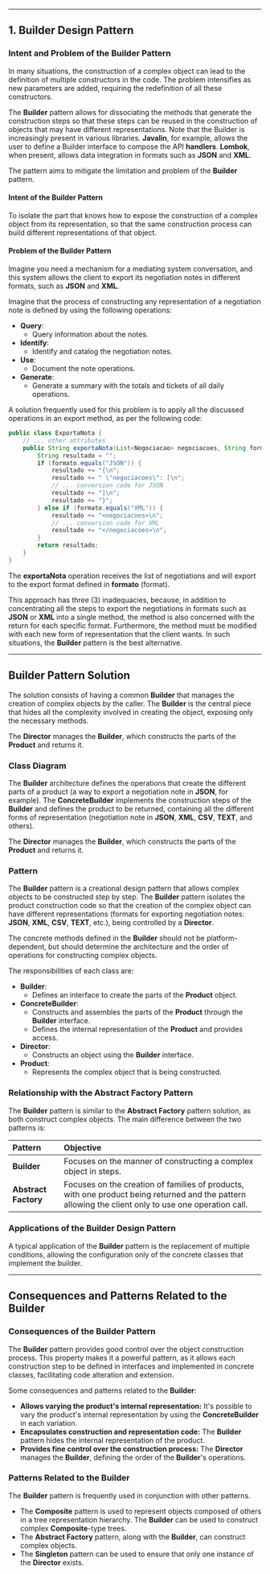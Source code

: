 
-----

## 1\. Builder Design Pattern

### Intent and Problem of the Builder Pattern

In many situations, the construction of a complex object can lead to the definition of multiple constructors in the code. The problem intensifies as new parameters are added, requiring the redefinition of all these constructors.

The **Builder** pattern allows for dissociating the methods that generate the construction steps so that these steps can be reused in the construction of objects that may have different representations.
Note that the Builder is increasingly present in various libraries. **Javalin**, for example, allows the user to define a Builder interface to compose the API **handlers**. **Lombok**, when present, allows data integration in formats such as **JSON** and **XML**.

The pattern aims to mitigate the limitation and problem of the **Builder** pattern.

#### Intent of the Builder Pattern

To isolate the part that knows how to expose the construction of a complex object from its representation, so that the same construction process can build different representations of that object.

#### Problem of the Builder Pattern

Imagine you need a mechanism for a mediating system conversation, and this system allows the client to export its negotiation notes in different formats, such as **JSON** and **XML**.

Imagine that the process of constructing any representation of a negotiation note is defined by using the following operations:

  * **Query**:
      * Query information about the notes.
  * **Identify**:
      * Identify and catalog the negotiation notes.
  * **Use**:
      * Document the note operations.
  * **Generate**:
      * Generate a summary with the totals and tickets of all daily operations.

A solution frequently used for this problem is to apply all the discussed operations in an export method, as per the following code:

```java
public class ExportaNota {
    // ... other attributes
    public String exportaNota(List<Negociacao> negociacoes, String formato, Exportador exportador) {
        String resultado = "";
        if (formato.equals("JSON")) {
            resultado += "{\n";
            resultado += " \"negociacoes\": [\n";
            // ... conversion code for JSON
            resultado += "]\n";
            resultado += "}";
        } else if (formato.equals("XML")) {
            resultado += "<negociacoes>\n";
            // ... conversion code for XML
            resultado += "</negociacoes>\n";
        }
        return resultado;
    }
}
```

The **exportaNota** operation receives the list of negotiations and will export to the export format defined in **formato** (format).

This approach has three (3) inadequacies, because, in addition to concentrating all the steps to export the negotiations in formats such as **JSON** or **XML** into a single method, the method is also concerned with the return for each specific format. Furthermore, the method must be modified with each new form of representation that the client wants. In such situations, the **Builder** pattern is the best alternative.

-----

## Builder Pattern Solution

The solution consists of having a common **Builder** that manages the creation of complex objects by the caller. The **Builder** is the central piece that hides all the complexity involved in creating the object, exposing only the necessary methods.

The **Director** manages the **Builder**, which constructs the parts of the **Product** and returns it.

### Class Diagram

The **Builder** architecture defines the operations that create the different parts of a product (a way to export a negotiation note in **JSON**, for example). The **ConcreteBuilder** implements the construction steps of the **Builder** and defines the product to be returned, containing all the different forms of representation (negotiation note in **JSON**, **XML**, **CSV**, **TEXT**, and others).

The **Director** manages the **Builder**, which constructs the parts of the **Product** and returns it.

### Pattern

The **Builder** pattern is a creational design pattern that allows complex objects to be constructed step by step. The **Builder** pattern isolates the product construction code so that the creation of the complex object can have different representations (formats for exporting negotiation notes: **JSON**, **XML**, **CSV**, **TEXT**, etc.), being controlled by a **Director**.

The concrete methods defined in the **Builder** should not be platform-dependent, but should determine the architecture and the order of operations for constructing complex objects.

The responsibilities of each class are:

  * **Builder**:
      * Defines an interface to create the parts of the **Product** object.
  * **ConcreteBuilder**:
      * Constructs and assembles the parts of the **Product** through the **Builder** interface.
      * Defines the internal representation of the **Product** and provides access.
  * **Director**:
      * Constructs an object using the **Builder** interface.
  * **Product**:
      * Represents the complex object that is being constructed.

### Relationship with the Abstract Factory Pattern

The **Builder** pattern is similar to the **Abstract Factory** pattern solution, as both construct complex objects. The main difference between the two patterns is:

| Pattern | Objective |
| :--- | :--- |
| **Builder** | Focuses on the manner of constructing a complex object in steps. |
| **Abstract Factory** | Focuses on the creation of families of products, with one product being returned and the pattern allowing the client only to use one operation call. |

### Applications of the Builder Design Pattern

A typical application of the **Builder** pattern is the replacement of multiple conditions, allowing the configuration only of the concrete classes that implement the builder.

-----

## Consequences and Patterns Related to the Builder

### Consequences of the Builder Pattern

The **Builder** pattern provides good control over the object construction process. This property makes it a powerful pattern, as it allows each construction step to be defined in interfaces and implemented in concrete classes, facilitating code alteration and extension.

Some consequences and patterns related to the **Builder**:

  * **Allows varying the product's internal representation:** It's possible to vary the product's internal representation by using the **ConcreteBuilder** in each variation.
  * **Encapsulates construction and representation code:** The **Builder** pattern hides the internal representation of the product.
  * **Provides fine control over the construction process:** The **Director** manages the **Builder**, defining the order of the **Builder**'s operations.

### Patterns Related to the Builder

The **Builder** pattern is frequently used in conjunction with other patterns.

  * The **Composite** pattern is used to represent objects composed of others in a tree representation hierarchy. The **Builder** can be used to construct complex **Composite**-type trees.
  * The **Abstract Factory** pattern, along with the **Builder**, can construct complex objects.
  * The **Singleton** pattern can be used to ensure that only one instance of the **Director** exists.